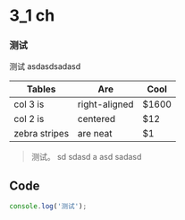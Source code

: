 # 3_1 ch

### 测试

测试 asdasdsadasd

| Tables        | Are           | Cool  |
| ------------- |---------------|-------|
| col 3 is      | right-aligned | $1600 |
| col 2 is      | centered      |   $12 |
| zebra stripes | are neat      |    $1 |

> 测试。
>sd
> sdasd
>a
>asd sadasd

## Code

```javascript
console.log('测试');
```